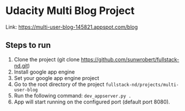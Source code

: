 # Udacity Multi Blog Project

Link: https://multi-user-blog-145821.appspot.com/blog

## Steps to run

1. Clone the project (git clone https://github.com/sunwrobert/fullstack-nd.git)
2. Install google app engine
3. Set your google app engine project
4. Go to the root directory of the project `fullstack-nd/projects/multi-user-blog`
5. Run the following command: `dev_appserver.py .`
6. App will start running on the configured port (default port 8080).